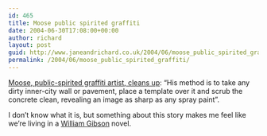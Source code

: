 ```yaml
---
id: 465
title: Moose public spirited graffiti
date: 2004-06-30T17:08:00+00:00
author: richard
layout: post
guid: http://www.janeandrichard.co.uk/2004/06/moose_public_spirited_graffiti
permalink: /2004/06/moose_public_spirited_graffiti/
---
```

[Moose, public-spirited graffiti artist, cleans up](http://news.independent.co.uk/uk/this_britain/story.jsp?story=535331): &#8220;His method is to take any dirty inner-city wall or pavement, place a template over it and scrub the concrete clean, revealing an image as sharp as any spray paint&#8221;. 

I don&#8217;t know what it is, but something about this story makes me feel like we&#8217;re living in a [William Gibson](http://www.williamgibsonbooks.com/index.asp) novel.